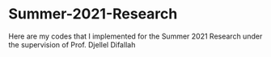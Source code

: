# Summer-2021-Research
Here are my codes that I implemented for the Summer 2021 Research under the supervision of Prof. Djellel Difallah
